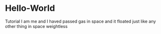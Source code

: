 # Hello-World
Tutorial
I am me and I haved  passed gas in space and it floated just like any other
thing in space weightless 
